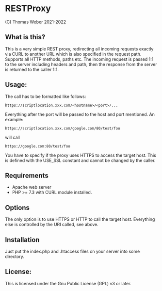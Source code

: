 # RESTProxy

(C) Thomas Weber 2021-2022

## What is this?
This is a very simple REST proxy, redirecting all incoming requests exactly via CURL to another URL which is also specified in the request path. Supports all HTTP methods, paths etc. The incoming request is passed 1:1 to the server including headers and path, then the response from the server is returned to the caller 1:1.

## Usage:
The call has to be formatted like follows:

	https://scriptlocation.xxx.com/<hostname>/<port>/...

Everything after the port will be passed to the host and port mentioned. An example:
 
	https://scriptlocation.xxx.com/google.com/80/test/foo

will call

	https://google.com:80/test/foo
 
You have to specify if the proxy uses HTTPS to access the target host. This is defined with the USE_SSL constant and cannot be 
changed by the caller.

## Requirements
- Apache web server
- PHP >= 7.3 with CURL module installed.

## Options
The only option is to use HTTPS or HTTP to call the target host. Everything else is controlled by the URI called, see above.

## Installation
Just put the index.php and .htaccess files on your server into some directory.

## License:

This is licensed under the Gnu Public License (GPL) v3 or later.    
